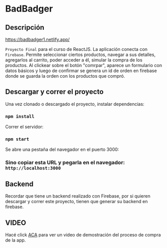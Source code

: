 # BadBadger

## Descripción

https://badbadger1.netlify.app/

`Proyecto Final` para el curso de ReactJS.
La aplicación conecta  con `Firebase`.
Permite seleccionar ciertos productos, navegar a sus detalles, agregarlos al carrito, poder acceder a él, simular la compra de los productos.
Al clickear sobre el botón "comrpar", aparece un  formulario con datos básicos y luego de confirmar
se genera un id de orden en firebase donde se guarda la orden con los productos que compró.

## Descargar y correr el proyecto

Una vez clonado o descargado el proyecto, instalar dependencias:

### `npm install`

Correr el servidor:

### `npm start`

Se abre una pestaña del navegador en el puerto 3000:

### Sino copiar esta URL y pegarla en el navegador: `http://localhost:3000`

## Backend

Recordar que tiene un backend realizado con Firebase, por si quieren descargar y correr este proyecto, tienen que generar su backend en firebase.

## VIDEO
Hacé click [ACA](https://www.youtube.com/watch?v=-A6X22YkFLQ) para ver un video de demostración del proceso de compra de la app.